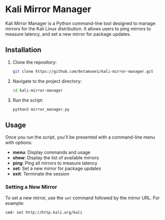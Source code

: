 # Kali Mirror Manager

Kali Mirror Manager is a Python command-line tool designed to manage mirrors for the Kali Linux distribution. It allows users to ping mirrors to measure latency, and set a new mirror for package updates.

## Installation

1. Clone the repository:
   ```bash
   git clone https://github.com/0xtamsee1/kali-mirror-manager.git
   ```
2. Navigate to the project directory:
   ```bash
   cd kali-mirror-manager
   ```
3. Run the script:
   ```bash
   python3 mirror_manager.py
   ```
## Usage

Once you run the script, you'll be presented with a command-line menu with options:

- **menu**: Display commands and usage
- **show**: Display the list of available mirrors
- **ping**: Ping all mirrors to measure latency
- **set**: Set a new mirror for package updates
- **exit**: Terminate the session

### Setting a New Mirror

To set a new mirror, use the `set` command followed by the mirror URL. For example:

```bash
cmd> set http://http.kali.org/kali
```
